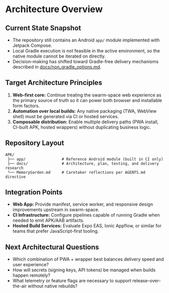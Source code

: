 # Architecture Overview

## Current State Snapshot
- The repository still contains an Android `app/` module implemented with Jetpack Compose.
- Local Gradle execution is not feasible in the active environment, so the native module cannot be iterated on directly.
- Decision-making has shifted toward Gradle-free delivery mechanisms described in [docs/non_gradle_options.md](non_gradle_options.md).

## Target Architecture Principles
1. **Web-first core:** Continue treating the swarm-space web experience as the primary source of truth so it can power both browser and installable form factors.
2. **Automation over local builds:** Any native packaging (TWA, WebView shell) must be generated via CI or hosted services.
3. **Composable distribution:** Enable multiple delivery paths (PWA install, CI-built APK, hosted wrappers) without duplicating business logic.

## Repository Layout
```
APK/
 ├── app/                # Reference Android module (built in CI only)
 ├── docs/               # Architecture, plan, testing, and delivery research
 └── MemoryGarden.md     # Caretaker reflections per AGENTS.md directive
```

## Integration Points
- **Web App:** Provide manifest, service worker, and responsive design improvements upstream in swarm-space.
- **CI Infrastructure:** Configure pipelines capable of running Gradle when needed to emit APK/AAB artifacts.
- **Hosted Build Services:** Evaluate Expo EAS, Ionic Appflow, or similar for teams that prefer JavaScript-first tooling.

## Next Architectural Questions
- Which combination of PWA + wrapper best balances delivery speed and user experience?
- How will secrets (signing keys, API tokens) be managed when builds happen remotely?
- What telemetry or feature flags are necessary to support release-over-the-air without native rebuilds?
